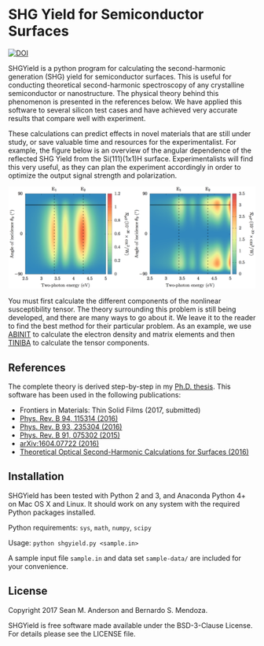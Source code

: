 SHG Yield for Semiconductor Surfaces
====================================

[![DOI](https://zenodo.org/badge/11697217.svg)](https://zenodo.org/badge/latestdoi/11697217)

SHGYield is a python program for calculating the second-harmonic generation (SHG) yield for semiconductor surfaces. This is useful for conducting theoretical second-harmonic spectroscopy of any crystalline semiconductor or nanostructure. The physical theory behind this phenomenon is presented in the references below. We have applied this software to several silicon test cases and have achieved very accurate results that compare well with experiment.

These calculations can predict effects in novel materials that are still under study, or save valuable time and resources for the experimentalist. For example, the figure below is an overview of the angular dependence of the reflected SHG Yield from the Si(111)(1x1)H surface. Experimentalists will find this very useful, as they can plan the experiment accordingly in order to optimize the output signal strength and polarization.

![An overview of the angular dependence of the SHG Yield for the Si(111)(1x1)H surface](paper/3D-Si1x1.png)

You must first calculate the different components of the nonlinear susceptibility tensor. The theory surrounding this problem is still being developed, and there are many ways to go about it. We leave it to the reader to find the best method for their particular problem. As an example, we use [ABINIT](http://www.abinit.org) to calculate the electron density and matrix elements and then [TINIBA](https://github.com/bemese/tiniba) to calculate the tensor components. 


References
------------------------------------

The complete theory is derived step-by-step in my [Ph.D. thesis](https://github.com/roguephysicist/thesis-phd). This software has been used in the following publications:

* Frontiers in Materials: Thin Solid Films (2017, submitted)
* [Phys. Rev. B 94, 115314 (2016)](https://doi.org/10.1103/PhysRevB.94.115314)
* [Phys. Rev. B 93, 235304 (2016)](https://doi.org/10.1103/PhysRevB.93.235304)
* [Phys. Rev. B 91, 075302 (2015)](https://doi.org/10.1103/PhysRevB.91.075302)
* [arXiv:1604.07722 (2016)](https://arxiv.org/abs/1604.07722)
* [Theoretical Optical Second-Harmonic Calculations for Surfaces (2016)](https://doi.org/10.13140/RG.2.2.35619.66082)


Installation
------------------------------------

SHGYield has been tested with Python 2 and 3, and Anaconda Python 4+ on Mac OS X and Linux. It should work on any system with the required Python packages installed. 

Python requirements:
`sys`, `math`, `numpy`, `scipy`

Usage:
`python shgyield.py <sample.in>`

A sample input file `sample.in` and data set `sample-data/` are included for your convenience.


License
------------------------------------

Copyright 2017 Sean M. Anderson and Bernardo S. Mendoza.

SHGYield is free software made available under the BSD-3-Clause License. For details please see the LICENSE file.
